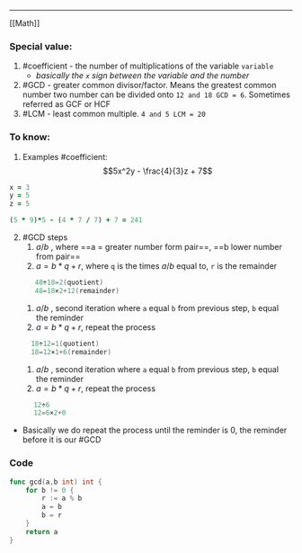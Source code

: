***
[[Math]]
### Special value:
1. #coefficient - the number of multiplications of the variable `variable` 
	- *basically the `x` sign between the variable and the number* 
2. #GCD - greater common divisor/factor. Means the greatest common number two number can be divided onto `12 and 18 GCD = 6`. Sometimes referred as GCF or HCF  
3. #LCM - least common multiple. `4 and 5 LCM = 20` 

### To know: 

1. Examples #coefficient:
$$5x^2y - \frac{4}{3}z + 7$$
```ruby 
x = 3
y = 5
z = 5

(5 * 9)*5 - (4 * 7 / 7) + 7 = 241 
```

2. #GCD steps 
	1. $a/b$ , where ==a = greater number form pair==, ==b lower number from pair==
	2. $a=b*q+r$, where `q`  is the times $a/b$ equal to,  `r` is the remainder 
	```go
	   48÷18=2(quotient)
	   48=18×2+12(remainder)
	```
	1. $a/b$ , second iteration where `a` equal `b` from previous step, `b` equal the reminder 
	2. $a=b*q+r$, repeat the process 
	```go
	  18÷12=1(quotient)
	  18=12×1+6(remainder)
	```
	1. $a/b$ , second iteration where `a` equal `b` from previous step, `b` equal the reminder 
	2. $a=b*q+r$, repeat the process 
```go 
	  12÷6 
	  12=6×2+0 
```
- Basically we do repeat the process until the reminder is 0, the reminder before it is our #GCD 

### Code
```go
func gcd(a,b int) int {
    for b != 0 {
        r := a % b 
        a = b
        b = r
    }
    return a
}
```
